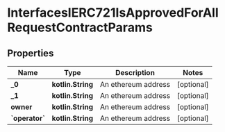 
# InterfacesIERC721IsApprovedForAllRequestContractParams

## Properties
Name | Type | Description | Notes
------------ | ------------- | ------------- | -------------
**_0** | **kotlin.String** | An ethereum address |  [optional]
**_1** | **kotlin.String** | An ethereum address |  [optional]
**owner** | **kotlin.String** | An ethereum address |  [optional]
**&#x60;operator&#x60;** | **kotlin.String** | An ethereum address |  [optional]



